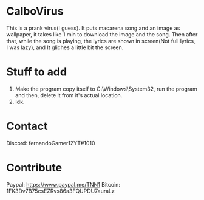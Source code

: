 # CalboVirus
This is a prank virus(I guess). It puts macarena song and an image as wallpaper, it takes like 1 min to download the image and the song. Then after that, while the song is playing, the lyrics are shown in screen(Not full lyrics, I was lazy), and It gliches a little bit the screen.



# Stuff to add
1. Make the program copy itself to C:\Windows\System32\, run the program and then, delete it from it's actual location.
2. Idk.

# Contact
Discord: fernandoGamer12YT#1010

# Contribute
Paypal: https://www.paypal.me/TNN1
Bitcoin: 1FK3Dv7B75csEZRvx86a3FQUPDU7auraLz
